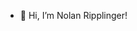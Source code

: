 - 👋 Hi, I’m Nolan Ripplinger! 

<!---
NolanRipplinger/NolanRipplinger is a ✨ special ✨ repository because its `README.md` (this file) appears on your GitHub profile.
You can click the Preview link to take a look at your changes.
--->
